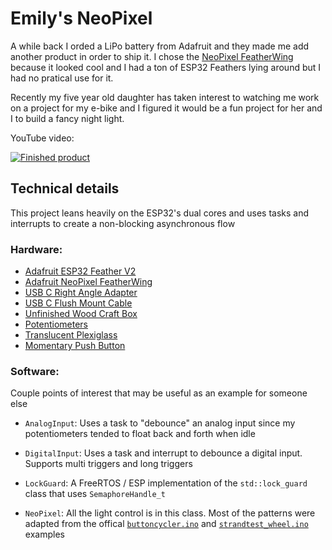 # Emily's NeoPixel

A while back I orded a LiPo battery from Adafruit and they made me add another product in order to ship it. I chose the [NeoPixel FeatherWing](https://www.adafruit.com/product/2945) because it looked cool and I had a ton of ESP32 Feathers lying around but I had no pratical use for it.

Recently my five year old daughter has taken interest to watching me work on a project for my e-bike and I figured it would be a fun project for her and I to build a fancy night light. 

YouTube video:

[![Finished product](http://i3.ytimg.com/vi/-3xi1y4Ljck/hqdefault.jpg)](https://youtu.be/-3xi1y4Ljck)


## Technical details


This project leans heavily on the ESP32's dual cores and uses tasks and interrupts to create a non-blocking asynchronous flow

### Hardware:


- [Adafruit ESP32 Feather V2](https://www.adafruit.com/product/5400)
- [Adafruit NeoPixel FeatherWing](https://www.adafruit.com/product/2945)
- [USB C Right Angle Adapter](https://amzn.to/3zRZ34s)
- [USB C Flush Mount Cable](https://amzn.to/3fNcWdG)
- [Unfinished Wood Craft Box](https://amzn.to/3UDivtF)
- [Potentiometers](https://amzn.to/3Tb3o9L)
- [Translucent Plexiglass](https://amzn.to/3zT5jsT)
- [Momentary Push Button](https://amzn.to/3Th501Y)


### Software:


Couple points of interest that may be useful as an example for someone else

- `AnalogInput`: Uses a task to "debounce" an analog input since my potentiometers tended to float back and forth when idle

- `DigitalInput`: Uses a task and interrupt to debounce a digital input. Supports multi triggers and long triggers

- `LockGuard`: A FreeRTOS / ESP implementation of the `std::lock_guard` class that uses `SemaphoreHandle_t`

- `NeoPixel`: All the light control is in this class. Most of the patterns were adapted from the offical [`buttoncycler.ino`](https://github.com/adafruit/Adafruit_NeoPixel/blob/master/examples/buttoncycler/buttoncycler.ino) and [`strandtest_wheel.ino`](https://github.com/adafruit/Adafruit_NeoPixel/blob/master/examples/strandtest_wheel/strandtest_wheel.ino) examples
